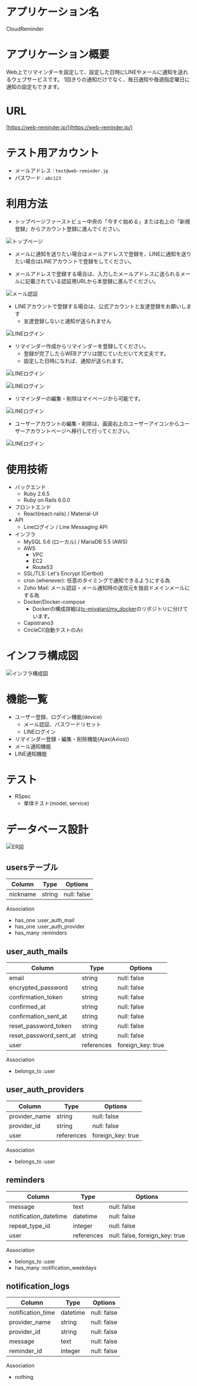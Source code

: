 # アプリケーション名

CloudReminder

# アプリケーション概要

Web上でリマインダーを設定して、設定した日時にLINEやメールに通知を送れるウェブサービスです。
1回きりの通知だけでなく、毎日通知や毎週指定曜日に通知の設定もできます。

# URL

[https://web-reminder.jp/](https://web-reminder.jp/)

# テスト用アカウント

* メールアドレス : `test@web-reminder.jp`
* パスワード     : `abc123`

# 利用方法

* トップページファーストビュー中央の「今すぐ始める」または右上の「新規登録」からアカウント登録に進んでください。

![トップページ](https://github.com/tc-miyatani/web_reminder/raw/readme-images/imgs/top.gif?raw=true)

* メールに通知を送りたい場合はメールアドレスで登録を、LINEに通知を送りたい場合はLINEアカウントで登録をしてください。

* メールアドレスで登録する場合は、入力したメールアドレスに送られるメールに記載されている認証用URLから本登録に進んでください。

![メール認証](https://github.com/tc-miyatani/web_reminder/raw/readme-images/imgs/sign_up.gif?raw=true)

*  LINEアカウントで登録する場合は、公式アカウントと友達登録をお願いします
    * 友達登録しないと通知が送られません

![LINEログイン](https://github.com/tc-miyatani/web_reminder/raw/readme-images/imgs/line_login.gif?raw=true)

* リマインダー作成からリマインダーを登録してください。
  * 登録が完了したらWEBアプリは閉じていただいて大丈夫です。
  * 設定した日時になれば、通知が送られます。

![LINEログイン](https://github.com/tc-miyatani/web_reminder/raw/readme-images/imgs/reminder_create_once.gif?raw=true)

![LINEログイン](https://github.com/tc-miyatani/web_reminder/raw/readme-images/imgs/reminder_create_week.gif?raw=true)

* リマインダーの編集・削除はマイページから可能です。

![LINEログイン](https://github.com/tc-miyatani/web_reminder/raw/readme-images/imgs/reminder_update_delete.gif?raw=true)

* ユーザーアカウントの編集・削除は、画面右上のユーザーアイコンからユーザーアカウントページへ移行して行ってください。

![LINEログイン](https://github.com/tc-miyatani/web_reminder/raw/readme-images/imgs/user_name_update.gif?raw=true)

# 使用技術

* バックエンド
  * Ruby 2.6.5
  * Ruby on Rails 6.0.0
* フロントエンド
  * React(react-rails) / Material-UI
* API
  * Lineログイン / Line Messaging API
* インフラ
  * MySQL 5.6 (ローカル) / MariaDB 5.5 (AWS)
  * AWS
    * VPC
    * EC2
    * Route53
  * SSL/TLS: Let's Encrypt (Certbot)
  * cron (whenever): 任意のタイミングで通知できるようにする為
  * Zoho Mail: メール認証・メール通知時の送信元を独自ドメインメールにする為
  * Docker/Docker-compose
    * Dockerの構成詳細は[tc-miyatani/my_docker](https://github.com/tc-miyatani/my_docker)のリポジトリに分けています。
  * Capistrano3
  * CircleCI(自動テストのみ)

# インフラ構成図

![インフラ構成図](https://github.com/tc-miyatani/web_reminder/raw/readme-images/imgs/infra.jpg?raw=true)

# 機能一覧

* ユーザー登録、ログイン機能(device)
  * メール認証、パスワードリセット
  * LINEログイン
* リマインダー登録・編集・削除機能(Ajax(Axios))
* メール通知機能
* LINE通知機能

# テスト

* RSpec
  * 単体テスト(model, service)

# データベース設計

![ER図](erd.png)

## usersテーブル

| Column             | Type   | Options     |
| ------------------ | ------ | ----------- |
| nickname           | string | null: false |

Association

+ has_one :user_auth_mail
+ has_one :user_auth_provider
+ has_many :reminders

## user_auth_mails

| Column               | Type       | Options     |
| -------------------- | ---------- | ----------- |
| email                | string     | null: false |
| encrypted_password   | string     | null: false |
| confirmation_token   | string     | null: false |
| confirmed_at         | string     | null: false |
| confirmation_sent_at | string     | null: false |
| reset_password_token   | string     | null: false |
| reset_password_sent_at | string     | null: false |
| user                 | references | foreign_key: true |

Association

+ belongs_to :user

## user_auth_providers

| Column               | Type       | Options     |
| -------------------- | ---------- | ----------- |
| provider_name        | string     | null: false |
| provider_id          | string     | null: false |
| user                 | references | foreign_key: true |

Association

+ belongs_to :user

## reminders

| Column                | Type       | Options     |
| --------------------- | ---------- | ----------- |
| message               | text       | null: false |
| notification_datetime | datetime   | null: false |
| repeat_type_id        | integer    | null: false |
| user                  | references | null: false, foreign_key: true |

Association

+ belongs_to :user
+ has_many   :notification_weekdays

## notification_logs

| Column                     | Type       | Options     |
| -------------------------- | ---------- | ----------- |
| notification_time          | datetime   | null: false |
| provider_name              | string     | null: false |
| provider_id                | string     | null: false |
| message                    | text       | null: false |
| reminder_id                | integer    | null: false |

Association

+ nothing
